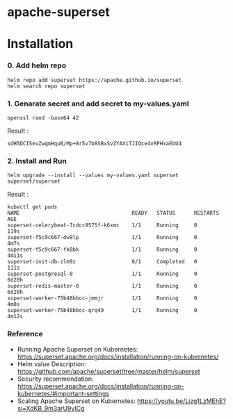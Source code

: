 # apache-superset
# Installation
### 0. Add helm repo
```shell
helm repo add superset https://apache.github.io/superset
helm search repo superset
```
### 1. Genarate secret and add secret to my-values.yaml
```shell
openssl rand -base64 42
```
Result : 
```shell
sdH5DCISevZwqmHquB/Mp+8r5v7b8SBxSvZYAXiTJIQce4vRPHxaEbU4
```
### 2. Install and Run
```shell
helm upgrade --install --values my-values.yaml superset superset/superset
```
Result : 
```shell
kubectl get pods
NAME                                    READY   STATUS      RESTARTS   AGE
superset-celerybeat-7cdcc9575f-k6xmc    1/1     Running     0          119s
superset-f5c9c667-dw9lp                 1/1     Running     0          4m7s
superset-f5c9c667-fk8bk                 1/1     Running     0          4m11s
superset-init-db-zlm9z                  0/1     Completed   0          111s
superset-postgresql-0                   1/1     Running     0          6d20h
superset-redis-master-0                 1/1     Running     0          6d20h
superset-worker-75b48bbcc-jmmjr         1/1     Running     0          4m8s
superset-worker-75b48bbcc-qrq49         1/1     Running     0          4m12s
```

### Reference 
- Running Apache Superset on Kubernetes: https://superset.apache.org/docs/installation/running-on-kubernetes/   
- Helm value Description: https://github.com/apache/superset/tree/master/helm/superset   
- Security recommendation: https://superset.apache.org/docs/installation/running-on-kubernetes/#important-settings   
- Scaling Apache Superset on Kubernetes: https://youtu.be/Lizg1LzMEhE?si=XdKB_9m3arU9vICg
